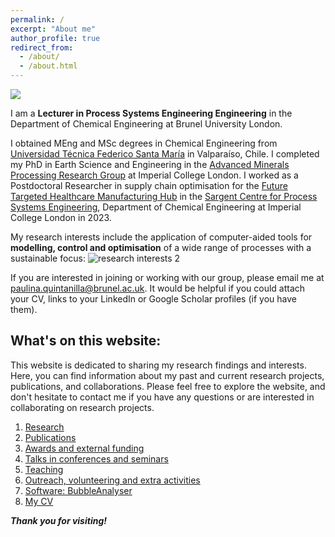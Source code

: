 ```yaml
---
permalink: /
excerpt: "About me"
author_profile: true
redirect_from: 
  - /about/
  - /about.html
---
```

![](/_pages/1.png)

I am a **Lecturer in Process Systems Engineering Engineering** in the Department of Chemical Engineering at Brunel University London.

I obtained MEng and MSc degrees in Chemical Engineering from [Universidad Técnica Federico Santa María](https://www.usm.cl) in Valparaíso, Chile. I completed my PhD in Earth Science and Engineering in the [Advanced Minerals Processing Research Group](https://www.imperial.ac.uk/earth-science/research/research-groups/amprg/) at Imperial College London. I worked as a Postdoctoral Researcher in supply chain optimisation for the [Future Targeted Healthcare Manufacturing Hub](https://www.ucl.ac.uk/biochemical-engineering/research/research-and-training-centres/future-targeted-healthcare-manufacturing-hub) in the [Sargent Centre for Process Systems Engineering](https://www.imperial.ac.uk/process-systems-engineering/), Department of Chemical Engineering at Imperial College London in 2023.

My research interests include the application of computer-aided tools for **modelling, control and optimisation** of a wide range of processes with a sustainable focus:
![research interests 2](https://github.com/user-attachments/assets/d4cfb9e5-fd5c-4b3a-80f0-c80500ac7cfb)

If you are interested in joining or working with our group, please email me at paulina.quintanilla@brunel.ac.uk. It would be helpful if you could attach your CV, links to your LinkedIn or Google Scholar profiles (if you have them).

## What's on this website:

This website is dedicated to sharing my research findings and interests. Here, you can find information about my past and current research projects, publications, and collaborations. Please feel free to explore the website, and don't hesitate to contact me if you have any questions or are interested in collaborating on research projects. 

1. [Research](/research)
2. [Publications](/publications)
3. [Awards and external funding](/awards)
4. [Talks in conferences and seminars](/talks.html)
5. [Teaching](/teaching.html)
6. [Outreach, volunteering and extra activities](/outreach)
7. [Software: BubbleAnalyser](/software)
8. [My CV](/cv)

**_Thank you for visiting!_**

